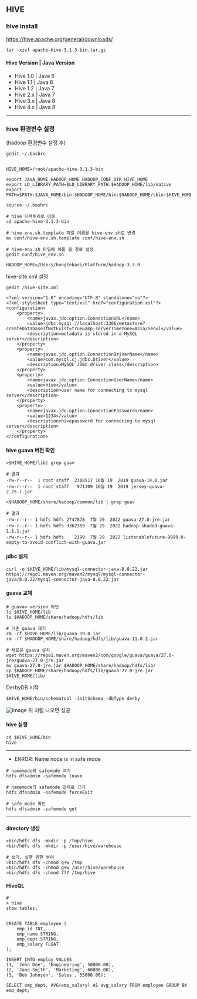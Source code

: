 ## HIVE

### hive install
<https://hive.apache.org/general/downloads/>
```
tar -xzvf apache-hive-3.1.3-bin.tar.gz
```
#### Hive Version |	Java Version
- Hive 1.0 | Java 6
- Hive 1.1 |	Java 6
- Hive 1.2 |	Java 7
- Hive 2.x |	Java 7
- Hive 3.x |	Java 8
- Hive 4.x |	Java 8
---
### hive 환경변수 설정
(hadoop 환경변수 설정 후)
```
gedit ~/.bashrc
```
```

HIVE_HOME=/root/apache-hive-3.1.3-bin

export JAVA_HOME HADOOP_HOME HADOOP_CONF_DIR HIVE_HOME
export LD_LIBRARY_PATH=$LD_LIBRARY_PATH:$HADOOP_HOME/lib/native
export PATH=$PATH:$JAVA_HOME/bin:$HADOOP_HOME/bin:$HADOOP_HOME/sbin:$HIVE_HOME/bin

source ~/.bashrc
```

```
# hive 디렉토리로 이동
cd apache-hive-3.1.3-bin

# hive-env.sh.template 파일 이름을 hive-env.sh로 변경
mv conf/hive-env.sh.template conf/hive-env.sh
```
```
# hive-env.sh 파일에 하둡 홈 경로 설정
gedit conf/hive_env.sh
```
```
HADOOP_HOME=/Users/hongtebari/Platform/hadoop-3.3.0
```

hive-site.xml 설정

```
gedit /hive-site.xml
```
```
<?xml version="1.0" encoding="UTF-8" standalone="no"?>
<?xml-stylesheet type="text/xsl" href="configuration.xsl"?>
<configuration>
    <property>
        <name>javax.jdo.option.ConnectionURL</name>
        <value>jdbc:mysql://localhost:3306/metastore?createDatabaseIfNotExist=true&amp;serverTimezone=Asia/Seoul</value>
        <description>metadata is stored in a MySQL server</description>
    </property>
    <property>
        <name>javax.jdo.option.ConnectionDriverName</name>
        <value>com.mysql.cj.jdbc.Driver</value>
        <description>MySQL JDBC driver class</description>
    </property>
    <property>
        <name>javax.jdo.option.ConnectionUserName</name>
        <value>hive</value>
        <description>user name for connecting to mysql server</description>
    </property>
    <property>
        <name>javax.jdo.option.ConnectionPassword</name>
        <value>1234</value>
        <description>hivepassword for connecting to mysql server</description>
    </property>
</configuration>
```

#### hive guava 버전 확인
```
>$HIVE_HOME/lib| grep guav

# 결과
-rw-r--r--  1 root staff  2308517 10월 19  2019 guava-19.0.jar
-rw-r--r--  1 root staff   971309 10월 19  2019 jersey-guava-2.25.1.jar
```
```
>$HADOOP_HOME/share/hadoop/common/lib | grep guav

# 결과
-rw-r--r-- 1 hdfs hdfs 2747878  7월 29  2022 guava-27.0-jre.jar
-rw-r--r-- 1 hdfs hdfs 3362359  7월 29  2022 hadoop-shaded-guava-1.1.1.jar
-rw-r--r-- 1 hdfs hdfs    2199  7월 29  2022 listenablefuture-9999.0-empty-to-avoid-conflict-with-guava.jar
```

#### jdbc 설치
```
curl -o $HIVE_HOME/lib/mysql-connector-java-8.0.22.jar https://repo1.maven.org/maven2/mysql/mysql-connector-java/8.0.22/mysql-connector-java-8.0.22.jar
```

#### guava 교체
```
# guavav version 확인
ls $HIVE_HOME/lib
ls $HADOOP_HOME/share/hadoop/hdfs/lib

# 기존 guava 제거
rm -rf $HIVE_HOME/lib/guava-19.0.jar
rm -rf $HADOOP_HOME/share/hadoop/hdfs/lib/guava-11.0.2.jar

# 새로운 guava 설치
wget https://repo1.maven.org/maven2/com/google/guava/guava/27.0-jre/guava-27.0-jre.jar 
mv guava-27.0-jre.jar $HADOOP_HOME/share/hadoop/hdfs/lib/
cp $HADOOP_HOME/share/hadoop/hdfs/lib/guava-27.0-jre.jar $HIVE_HOME/lib/
```
DerbyDB 시작
```
$HIVE_HOME/bin/schematool -initSchema -dbType derby
```
![image](https://github.com/TaehoKK/Data-Engineering/assets/150890899/e8d0c1d6-0ca6-41cd-8a75-bb41ced21e41)
위 처럼 나오면 성공

#### hive 실행
```
cd $HIVE_HOME/bin
hive
```
---
- ERROR: Name node is in safe mode
```
# namemode의 safemode 끄기
hdfs dfsadmin -safemode leave

# namemode의 safemode 강제로 끄기
hdfs dfsadmin -safemode forceExit

# safe mode 확인
hdfs dfsadmin -safemode get
```
---
#### directory 생성
```
>bin/hdfs dfs -mkdir -p /tmp/hive
>bin/hdfs dfs -mkdir -p /user/hive/warehouse

# 쓰기, 실행 권한 부여
>bin/hdfs dfs -chmod g+w /tmp
>bin/hdfs dfs -chmod g+w /user/hive/warehouse
>bin/hdfs dfs -chmod 777 /tmp/hive

```

#### HiveQL
```
# 
> hive
show tables;


CREATE TABLE employee (
    emp_id INT,
    emp_name STRING,
    emp_dept STRING,
    emp_salary FLOAT
);

INSERT INTO employ VALUES
(1, 'John Doe', 'Engineering', 50000.00),
(2, 'Jane Smith', 'Marketing', 60000.00),
(3, 'Bob Johnson', 'Sales', 55000.00);

SELECT emp_dept, AVG(emp_salary) AS avg_salary FROM employee GROUP BY emp_dept;

```

